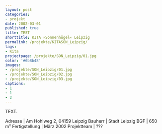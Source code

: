 ```yaml
---
layout: post
categories:
- projekt
date: 2002-03-01
published: true
title: TEST
shorttitle: KITA »Sonnenhügel« Leipzig
permalink: /projekte/KITASON_Leipzig/
tags: 
- Kita
projectpage: /projekte/SON_Leipzig/01.jpg 
color: '#6b8b48'
images:
- /projekte/SON_Leipzig/01.jpg
- /projekte/SON_Leipzig/02.jpg
- /projekte/SON_Leipzig/03.jpg
captions:
- 1 
- 1
- 2
---
```

TEXT.

Adresse			|	Am Hohlweg 2, 04159 Leipzig
Bauherr			|	Stadt Leipzig
BGF				|	650 m²
Fertigstellung	|	März 2002
Projektteam		|	???
